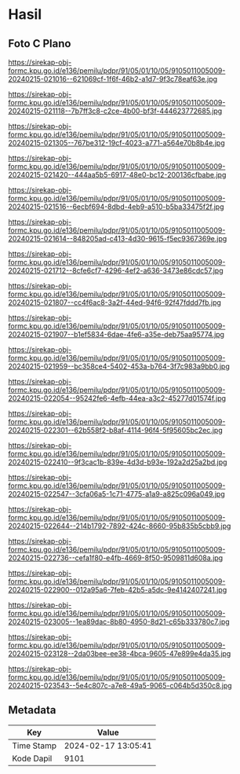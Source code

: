# Hasil

## Foto C Plano

https://sirekap-obj-formc.kpu.go.id/e136/pemilu/pdpr/91/05/01/10/05/9105011005009-20240215-021016--621069cf-1f6f-46b2-a1d7-9f3c78eaf63e.jpg

https://sirekap-obj-formc.kpu.go.id/e136/pemilu/pdpr/91/05/01/10/05/9105011005009-20240215-021118--7b7ff3c8-c2ce-4b00-bf3f-444623772685.jpg

https://sirekap-obj-formc.kpu.go.id/e136/pemilu/pdpr/91/05/01/10/05/9105011005009-20240215-021305--767be312-19cf-4023-a771-a564e70b8b4e.jpg

https://sirekap-obj-formc.kpu.go.id/e136/pemilu/pdpr/91/05/01/10/05/9105011005009-20240215-021420--444aa5b5-6917-48e0-bc12-200136cfbabe.jpg

https://sirekap-obj-formc.kpu.go.id/e136/pemilu/pdpr/91/05/01/10/05/9105011005009-20240215-021516--6ecbf694-8dbd-4eb9-a510-b5ba33475f2f.jpg

https://sirekap-obj-formc.kpu.go.id/e136/pemilu/pdpr/91/05/01/10/05/9105011005009-20240215-021614--848205ad-c413-4d30-9615-f5ec9367369e.jpg

https://sirekap-obj-formc.kpu.go.id/e136/pemilu/pdpr/91/05/01/10/05/9105011005009-20240215-021712--8cfe6cf7-4296-4ef2-a636-3473e86cdc57.jpg

https://sirekap-obj-formc.kpu.go.id/e136/pemilu/pdpr/91/05/01/10/05/9105011005009-20240215-021807--cc4f6ac8-3a2f-44ed-94f6-92f47fddd7fb.jpg

https://sirekap-obj-formc.kpu.go.id/e136/pemilu/pdpr/91/05/01/10/05/9105011005009-20240215-021907--b1ef5834-6dae-4fe6-a35e-deb75aa95774.jpg

https://sirekap-obj-formc.kpu.go.id/e136/pemilu/pdpr/91/05/01/10/05/9105011005009-20240215-021959--bc358ce4-5402-453a-b764-3f7c983a9bb0.jpg

https://sirekap-obj-formc.kpu.go.id/e136/pemilu/pdpr/91/05/01/10/05/9105011005009-20240215-022054--95242fe6-4efb-44ea-a3c2-45277d01574f.jpg

https://sirekap-obj-formc.kpu.go.id/e136/pemilu/pdpr/91/05/01/10/05/9105011005009-20240215-022301--62b558f2-b8af-4114-96f4-5f95605bc2ec.jpg

https://sirekap-obj-formc.kpu.go.id/e136/pemilu/pdpr/91/05/01/10/05/9105011005009-20240215-022410--9f3cac1b-839e-4d3d-b93e-192a2d25a2bd.jpg

https://sirekap-obj-formc.kpu.go.id/e136/pemilu/pdpr/91/05/01/10/05/9105011005009-20240215-022547--3cfa06a5-1c71-4775-a1a9-a825c096a049.jpg

https://sirekap-obj-formc.kpu.go.id/e136/pemilu/pdpr/91/05/01/10/05/9105011005009-20240215-022644--214b1792-7892-424c-8660-95b835b5cbb9.jpg

https://sirekap-obj-formc.kpu.go.id/e136/pemilu/pdpr/91/05/01/10/05/9105011005009-20240215-022736--cefa1f80-e4fb-4669-8f50-9509811d608a.jpg

https://sirekap-obj-formc.kpu.go.id/e136/pemilu/pdpr/91/05/01/10/05/9105011005009-20240215-022900--012a95a6-7feb-42b5-a5dc-9e4142407241.jpg

https://sirekap-obj-formc.kpu.go.id/e136/pemilu/pdpr/91/05/01/10/05/9105011005009-20240215-023005--1ea89dac-8b80-4950-8d21-c65b333780c7.jpg

https://sirekap-obj-formc.kpu.go.id/e136/pemilu/pdpr/91/05/01/10/05/9105011005009-20240215-023128--2da03bee-ee38-4bca-9605-47e899e4da35.jpg

https://sirekap-obj-formc.kpu.go.id/e136/pemilu/pdpr/91/05/01/10/05/9105011005009-20240215-023543--5e4c807c-a7e8-49a5-9065-c064b5d350c8.jpg


## Metadata

| Key        | Value               |
| ---------- | ------------------- |
| Time Stamp | 2024-02-17 13:05:41 |
| Kode Dapil | 9101                |



